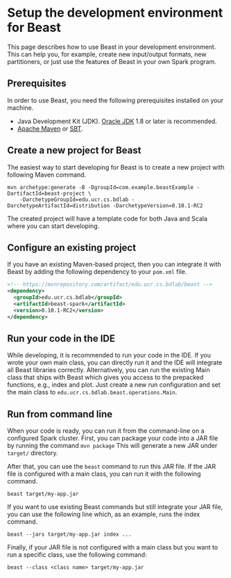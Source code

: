 # Setup the development environment for Beast

This page describes how to use Beast in your development environment.
This can help you, for example, create new input/output formats, new partitioners, or just use the features
of Beast in your own Spark program.

## Prerequisites

In order to use Beast, you need the following prerequisites installed on your machine.

* Java Development Kit (JDK). [Oracle JDK](https://www.oracle.com/technetwork/java/javase/downloads/index.html) 1.8 or later is recommended.
* [Apache Maven](https://maven.apache.org/) or [SBT](https://www.scala-sbt.org).

## Create a new project for Beast

The easiest way to start developing for Beast is to create a new project with following Maven command.
```shell
mvn archetype:generate -B -DgroupId=com.example.beastExample -DartifactId=beast-project \
    -DarchetypeGroupId=edu.ucr.cs.bdlab -DarchetypeArtifactId=distribution -DarchetypeVersion=0.10.1-RC2
```

The created project will have a template code for both Java and Scala where you can start developing.

## Configure an existing project

If you have an existing Maven-based project, then you can integrate it with Beast by
adding the following dependency to your `pom.xml` file.
```xml
<!-- https://mvnrepository.com/artifact/edu.ucr.cs.bdlab/beast -->
<dependency>
  <groupId>edu.ucr.cs.bdlab</groupId>
  <artifactId>beast-spark</artifactId>
  <version>0.10.1-RC2</version>
</dependency>
```

## Run your code in the IDE
While developing, it is recommended to run your code in the IDE. If you wrote your own main class, you can directly
run it and the IDE will integrate all Beast libraries correctly.
Alternatively, you can run the existing Main class that ships with Beast which gives you access to the prepacked
functions, e.g., index and plot. Just create a new run configuration and set the main class to
`edu.ucr.cs.bdlab.beast.operations.Main`.

## Run from command line

When your code is ready, you can run it from the command-line on a configured Spark cluster.
First, you can package your code into a JAR file by running the command `mvn package`
This will generate a new JAR under `target/` directory.

After that, you can use the `beast` command to run this JAR file. If the JAR file is configured with a main class,
you can run it with the following command.
```shell
beast target/my-app.jar
```

If you want to use existing Beast commands but still integrate your JAR file, you can use the following line
which, as an example, runs the index command.
```shell
beast --jars target/my-app.jar index ...
```

Finally, if your JAR file is not configured with a main class but you want to run a specific class, use the following
command:
```shell
beast --class <class name> target/my-app.jar
```
